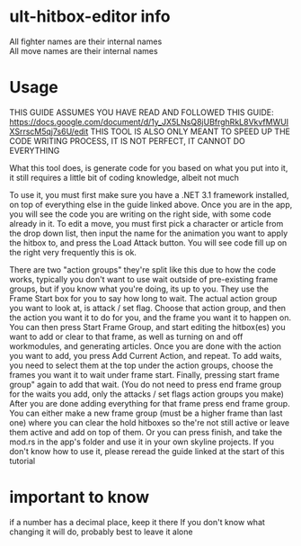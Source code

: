 # ult-hitbox-editor info

All fighter names are their internal names  
All move names are their internal names  
  
# Usage

THIS GUIDE ASSUMES YOU HAVE READ AND FOLLOWED THIS GUIDE: https://docs.google.com/document/d/1y_JX5LNsQ8jUBfrghRkL8VkvfMWUIXSrrscM5qj7s6U/edit
THIS TOOL IS ALSO ONLY MEANT TO SPEED UP THE CODE WRITING PROCESS, IT IS NOT PERFECT, IT CANNOT DO EVERYTHING  
  
What this tool does, is generate code for you based on what you put into it, it still requires a little bit of coding knowledge, albeit not much  
  
To use it, you must first make sure you have a .NET 3.1 framework installed, on top of everything else in the guide linked above. Once you are in the app, you will see the code you are writing on the right side, with some code already in it.
To edit a move, you must first pick a character or article from the drop down list, then input the name for the animation you want to apply the hitbox to, and press the Load Attack button. You will see code fill up on the right very frequently this is ok.  
  
There are two "action groups" they're split like this due to how the code works, typically you don't want to use wait outside of pre-existing frame groups, but if you know what you're doing, its up to you.
They use the Frame Start box for you to say how long to wait. The actual action group you want to look at, is attack / set flag. Choose that action group, and then the action you want it to do for you, and the frame you want it to happen on.
You can then press Start Frame Group, and start editing the hitbox(es) you want to add or clear to that frame, as well as turning on and off workmodules, and generating articles. Once you are done with the action you want to add, you press Add Current Action, and repeat.
To add waits, you need to select them at the top under the action groups, choose the frames you want it to wait under frame start. Finally, pressing start frame group" again to add that wait. (You do not need to press end frame group for the waits you add, only the attacks / set flags action groups you make)
After you are done adding everything for that frame press end frame group. You can either make a new frame group (must be a higher frame than last one) where you can clear the hold hitboxes so the're not still active or leave them active and add on top of them.
Or you can press finish, and take the mod.rs in the app's folder and use it in your own skyline projects. If you don't know how to use it, please reread the guide linked at the start of this tutorial  
  
  
# important to know  
if a number has a decimal place, keep it there
If you don't know what changing it will do, probably best to leave it alone
